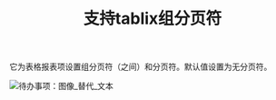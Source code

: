 ﻿---
title: 支持tablix组分页符
type: docs
weight: 40
url: /zh/reportingservices/support-tablix-group-page-break/
---
它为表格报表项设置组分页符（之间）和分页符。默认值设置为无分页符。

![待办事项：图像_替代_文本](support-tablix-group-page-break_1.png)





